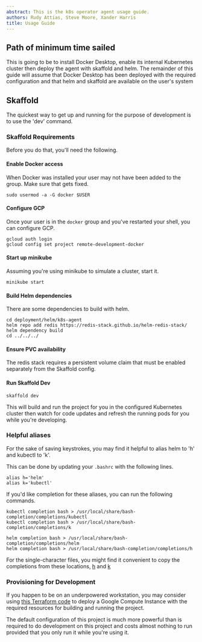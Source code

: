 ```yaml
---
abstract: This is the k8s operator agent usage guide.
authors: Rudy Attias, Steve Moore, Xander Harris
title: Usage Guide
---
```


## Path of minimum time sailed

This is going to be to install Docker Desktop, enable its internal Kubernetes
cluster then deploy the agent with skaffold and helm. The remainder of
this guide will assume that Docker Desktop has been deployed with the
required configuration and that helm and skaffold are available on the
user's system

## Skaffold

The quickest way to get up and running for the purpose of development is to
use the 'dev' command.

### Skaffold Requirements

Before you do that, you'll need the following.

#### Enable Docker access

When Docker was installed your user may not have been added to the group. Make
sure that gets fixed.

```{code-block} shell
sudo usermod -a -G docker $USER
```

#### Configure GCP

Once your user is in the `docker` group and you've restarted your shell,
you can configure GCP.

```{code-block} shell
gcloud auth login
gcloud config set project remote-development-docker
```

#### Start up minikube

Assuming you're using minikube to simulate a cluster, start it.

```{code-block} shell
minikube start
```

#### Build Helm dependencies

There are some dependencies to build with helm.

```{code-block} shell
cd deployment/helm/k8s-agent
helm repo add redis https://redis-stack.github.io/helm-redis-stack/
helm dependency build
cd ../../../
```

#### Ensure PVC availability

The redis stack requires a persistent volume claim that must be enabled
separately from the Skaffold config.

#### Run Skaffold Dev

```{code-block} shell
skaffold dev
```

This will build and run the project for you in the configured Kubernetes
cluster then watch for code updates and refresh the running pods for you
while you're developing.

### Helpful aliases

For the sake of saving keystrokes, you may find it helpful to alias helm to
'h' and kubectl to 'k'.

This can be done by updating your `.bashrc` with the following lines.

```{code-block} shell
alias h='helm'
alias k='kubectl'
```

If you'd like completion for these aliases, you can run the following commands.

```{code-block} shell
kubectl completion bash > /usr/local/share/bash-completion/completions/kubectl
kubectl completion bash > /usr/local/share/bash-completion/completions/k

helm completion bash > /usr/local/share/bash-completion/completions/helm
helm completion bash > /usr/local/share/bash-completion/completions/h
```

For the single-character files, you might find it convenient to copy
the completions from these locations, [h](path:/_static/completions/h) and
[k](path:/_static/completions/k)

### Provisioning for Development

If you happen to be on an underpowered workstation, you may consider using
[this Terraform code](https://github.com/edwardtheharris/tf-gcp-compute-instance)
to deploy a Google Compute Instance with the required resources for building
and running the project.

The default configuration of this project is much more powerful than
is required to do development on this project and costs almost nothing to run
provided that you only run it while you're using it.
